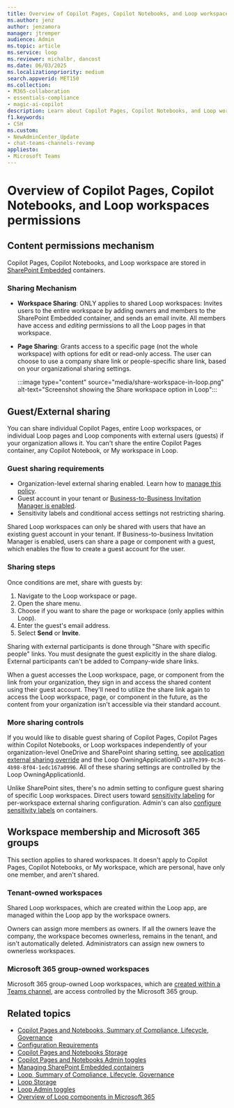 ```yaml
---
title: Overview of Copilot Pages, Copilot Notebooks, and Loop workspaces storage and permissions
ms.author: jenz
author: jenzamora
manager: jtremper
audience: Admin
ms.topic: article
ms.service: loop
ms.reviewer: michalbr, dancost
ms.date: 06/03/2025
ms.localizationpriority: medium
search.appverid: MET150
ms.collection: 
- M365-collaboration
- essentials-compliance
- magic-ai-copilot
description: Learn about Copilot Pages, Copilot Notebooks, and Loop workspaces storage and permissions in the Microsoft 365 ecosystem.
f1.keywords:
- CSH
ms.custom: 
- NewAdminCenter_Update
- chat-teams-channels-revamp
appliesto: 
- Microsoft Teams
---
```


# Overview of Copilot Pages, Copilot Notebooks, and Loop workspaces permissions

## Content permissions mechanism

Copilot Pages, Copilot Notebooks, and Loop workspace are stored in [SharePoint Embedded](/sharepoint/dev/embedded/concepts/admin-exp/consuming-tenant-admin/cta) containers.

### Sharing Mechanism

- **Workspace Sharing**: ONLY applies to shared Loop workspaces: Invites users to the entire workspace by adding owners and members to the SharePoint Embedded container, and sends an email invite. All members have access and *editing* permissions to all the Loop pages in that workspace.
- **Page Sharing**: Grants access to a specific page (not the whole workspace) with options for edit or read-only access. The user can choose to use a company share link or people-specific share link, based on your organizational sharing settings.

  :::image type="content" source="media/share-workspace-in-loop.png" alt-text="Screenshot showing the Share workspace option in Loop":::

## Guest/External sharing

You can share individual Copilot Pages, entire Loop workspaces, or individual Loop pages and Loop components with external users (guests) if your organization allows it. You can't share the entire Copilot Pages container, any Copilot Notebook, or My workspace in Loop.

### Guest sharing requirements

- Organization-level external sharing enabled. Learn how to [manage this policy](/sharepoint/turn-external-sharing-on-or-off#change-the-organization-level-external-sharing-setting).
- Guest account in your tenant or [Business-to-Business Invitation Manager is enabled](/entra/external-id/what-is-b2b).
- Sensitivity labels and conditional access settings not restricting sharing.

Shared Loop workspaces can only be shared with users that have an existing guest account in your tenant. If Business-to-business Invitation Manager is enabled, users can share a page or component with a guest, which enables the flow to create a guest account for the user.

### Sharing steps

Once conditions are met, share with guests by:

1. Navigate to the Loop workspace or page.
1. Open the share menu.
1. Choose if you want to share the page or workspace (only applies within Loop).
1. Enter the guest's email address.
1. Select **Send** or **Invite**.

Sharing with external participants is done through "Share with specific people" links. You must designate the guest explicitly in the share dialog. External participants can't be added to Company-wide share links.

When a guest accesses the Loop workspace, page, or component from the link from your organization, they sign in and access the shared content using their guest account. They'll need to utilize the share link again to access the Loop workspace, page, or component in the future, as the content from your organization isn't accessible via their standard account.

### More sharing controls

If you would like to disable guest sharing of Copilot Pages, Copilot Pages within Copilot Notebooks, or Loop workspaces independently of your organization-level OneDrive and SharePoint sharing setting, see [application external sharing override](/sharepoint/dev/embedded/concepts/app-concepts/sharing-and-perm#application-external-sharing-override) and the Loop OwningApplicationID `a187e399-0c36-4b98-8f04-1edc167a0996`. All of these sharing settings are controlled by the Loop OwningApplicationId.

Unlike SharePoint sites, there's no admin setting to configure guest sharing of specific Loop workspaces. Direct users toward [sensitivity labeling](/purview/sensitivity-labels-loop) for per-workspace external sharing configuration. Admin's can also [configure sensitivity labels](/sharepoint/dev/embedded/concepts/security-and-compliance#security-features) on containers.

## Workspace membership and Microsoft 365 groups

This section applies to shared workspaces. It doesn't apply to Copilot Pages, Copilot Notebooks, or My workspace, which are personal, have only one member, and aren't shared.

### Tenant-owned workspaces

Shared Loop workspaces, which are created within the Loop app, are managed within the Loop app by the workspace owners.

Owners can assign more members as owners. If all the owners leave the company, the workspace becomes ownerless, remains in the tenant, and isn't automatically deleted. Administrators can assign new owners to ownerless workspaces.

### Microsoft 365 group-owned workspaces

Microsoft 365 group-owned Loop workspaces, which are [created within a Teams channel](https://techcommunity.microsoft.com/blog/microsoft365insiderblog/collaborate-in-real-time-with-workspaces-in-teams/4414334), are access controlled by the Microsoft 365 group.

## Related topics

- [Copilot Pages and Notebooks, Summary of Compliance, Lifecycle, Governance](/microsoft-365/loop/cpcn-compliance-summary)
- [Configuration Requirements](/microsoft-365/loop/cpcn-loop-requirements)
- [Copilot Pages and Notebooks Storage](/microsoft-365/loop/cpcn-storage)
- [Copilot Pages and Notebooks Admin toggles](/microsoft-365/loop/cpcn-admin-configuration)
- [Managing SharePoint Embedded containers](/microsoft-365/loop/cpcn-loop-spe-management)
- [Loop, Summary of Compliance, Lifecycle, Governance](/microsoft-365/loop/cpcn-compliance-summary)
- [Loop Storage](/microsoft-365/loop/cpcn-storage)
- [Loop Admin toggles](/microsoft-365/loop/loop-admin-configuration)
- [Overview of Loop components in Microsoft 365](/microsoft-365/loop/loop-components-teams)
